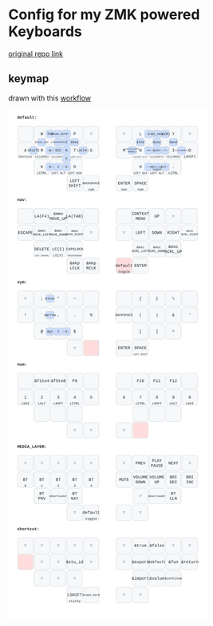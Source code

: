 # Config for my ZMK powered Keyboards

[original repo link](https://github.com/jcmkk3/zmk-config/tree/main)

## keymap

drawn with this [workflow](https://github.com/caksoylar/zmk-config?tab=readme-ov-file)

![Keymap](./keymap-drawer/berylline.svg)
